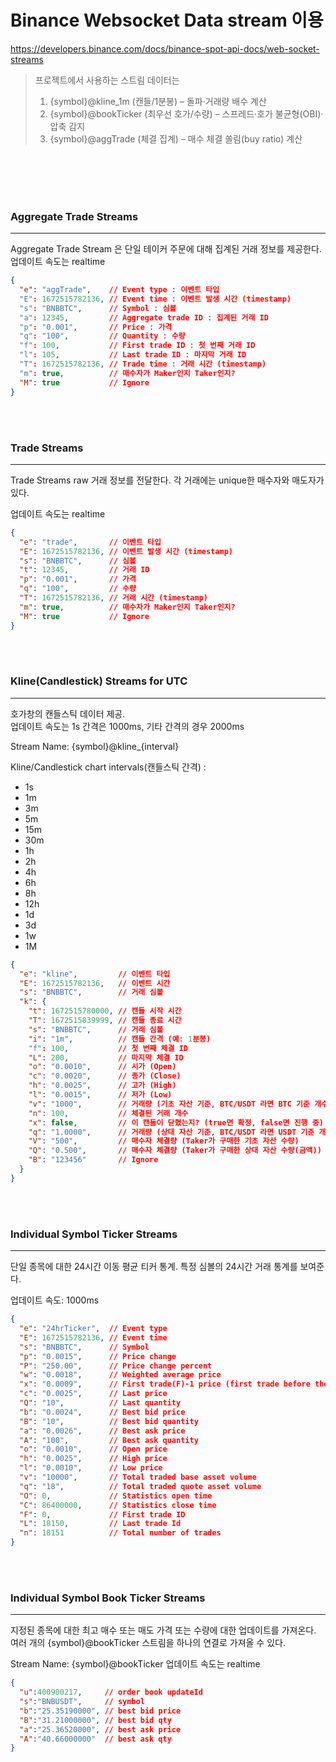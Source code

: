 Binance Websocket Data stream 이용
===========================

https://developers.binance.com/docs/binance-spot-api-docs/web-socket-streams

> 프로젝트에서 사용하는 스트림 데이터는
> 1. {symbol}@kline_1m (캔들/1분봉) – 돌파·거래량 배수 계산
> 2. {symbol}@bookTicker (최우선 호가/수량) – 스프레드·호가 불균형(OBI)·압축 감지
> 3. {symbol}@aggTrade (체결 집계) – 매수 체결 쏠림(buy ratio) 계산

<br> <br> <br> <br>




### Aggregate Trade Streams

--- 
Aggregate Trade Stream 은 단일 테이커 주문에 대해 집계된 거래 정보를 제공한다.   
업데이트 속도는 realtime

```json lines
{
  "e": "aggTrade",    // Event type : 이벤트 타입
  "E": 1672515782136, // Event time : 이벤트 발생 시간 (timestamp)
  "s": "BNBBTC",      // Symbol : 심볼
  "a": 12345,         // Aggregate trade ID : 집계된 거래 ID
  "p": "0.001",       // Price : 가격
  "q": "100",         // Quantity : 수량
  "f": 100,           // First trade ID : 첫 번째 거래 ID
  "l": 105,           // Last trade ID : 마지막 거래 ID
  "T": 1672515782136, // Trade time : 거래 시간 (timestamp)
  "m": true,          // 매수자가 Maker인지 Taker인지?
  "M": true           // Ignore 
}
```

<br> <br>

### Trade Streams

---
Trade Streams raw 거래 정보를 전달한다. 각 거래에는 unique한 매수자와 매도자가 있다.

업데이트 속도는 realtime

```json lines
{
  "e": "trade",       // 이벤트 타입
  "E": 1672515782136, // 이벤트 발생 시간 (timestamp)
  "s": "BNBBTC",      // 심볼
  "t": 12345,         // 거래 ID
  "p": "0.001",       // 가격 
  "q": "100",         // 수량
  "T": 1672515782136, // 거래 시간 (timestamp)
  "m": true,          // 매수자가 Maker인지 Taker인지?
  "M": true           // Ignore
}
```

<br> <br>

### Kline(Candlestick) Streams for UTC

---
호가창의 캔들스틱 데이터 제공.  
업데이트 속도는 1s 간격은 1000ms, 기타 간격의 경우 2000ms

Stream Name: {symbol}@kline_{interval}

Kline/Candlestick chart intervals(캔들스틱 간격) :
- 1s
- 1m
- 3m
- 5m
- 15m
- 30m
- 1h
- 2h
- 4h
- 6h
- 8h
- 12h
- 1d
- 3d
- 1w
- 1M

```json lines
{
  "e": "kline",         // 이벤트 타입
  "E": 1672515782136,   // 이벤트 시간
  "s": "BNBBTC",        // 거래 심볼
  "k": {
    "t": 1672515780000, // 캔들 시작 시간
    "T": 1672515839999, // 캔들 종료 시간
    "s": "BNBBTC",      // 거래 심볼
    "i": "1m",          // 캔들 간격 (예: 1분봉)
    "f": 100,           // 첫 번째 체결 ID
    "L": 200,           // 마지막 체결 ID
    "o": "0.0010",      // 시가 (Open)
    "c": "0.0020",      // 종가 (Close)
    "h": "0.0025",      // 고가 (High)
    "l": "0.0015",      // 저가 (Low)
    "v": "1000",        // 거래량 (기초 자산 기준, BTC/USDT 라면 BTC 기준 개수)
    "n": 100,           // 체결된 거래 개수
    "x": false,         // 이 캔들이 닫혔는지? (true면 확정, false면 진행 중)
    "q": "1.0000",      // 거래량 (상대 자산 기준, BTC/USDT 라면 USDT 기준 개수)
    "V": "500",         // 매수자 체결량 (Taker가 구매한 기초 자산 수량)
    "Q": "0.500",       // 매수자 체결량 (Taker가 구매한 상대 자산 수량(금액))
    "B": "123456"       // Ignore
  }
}
```

<br><br>

### Individual Symbol Ticker Streams

---

단일 종목에 대한 24시간 이동 평균 티커 통계. 특정 심볼의 24시간 거래 통계를 보여준다.

업데이트 속도: 1000ms

```json lines
{
  "e": "24hrTicker",  // Event type
  "E": 1672515782136, // Event time
  "s": "BNBBTC",      // Symbol
  "p": "0.0015",      // Price change
  "P": "250.00",      // Price change percent
  "w": "0.0018",      // Weighted average price
  "x": "0.0009",      // First trade(F)-1 price (first trade before the 24hr rolling window)
  "c": "0.0025",      // Last price
  "Q": "10",          // Last quantity
  "b": "0.0024",      // Best bid price
  "B": "10",          // Best bid quantity
  "a": "0.0026",      // Best ask price
  "A": "100",         // Best ask quantity
  "o": "0.0010",      // Open price
  "h": "0.0025",      // High price
  "l": "0.0010",      // Low price
  "v": "10000",       // Total traded base asset volume
  "q": "18",          // Total traded quote asset volume
  "O": 0,             // Statistics open time
  "C": 86400000,      // Statistics close time
  "F": 0,             // First trade ID
  "L": 18150,         // Last trade Id
  "n": 18151          // Total number of trades
}
```

<br><br>

### Individual Symbol Book Ticker Streams

---

지정된 종목에 대한 최고 매수 또는 매도 가격 또는 수량에 대한 업데이트를 가져온다.  
여러 개의 {symbol}@bookTicker 스트림을 하나의 연결로 가져올 수 있다.

Stream Name: {symbol}@bookTicker
업데이트 속도는 realtime

```json lines
{
  "u":400900217,     // order book updateId
  "s":"BNBUSDT",     // symbol
  "b":"25.35190000", // best bid price
  "B":"31.21000000", // best bid qty
  "a":"25.36520000", // best ask price
  "A":"40.66000000"  // best ask qty
}
```